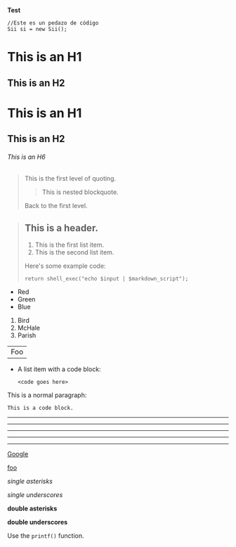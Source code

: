 **Test**

    //Este es un pedazo de código
    Sii si = new Sii();
    

This is an H1
=============

This is an H2
-------------


# This is an H1

## This is an H2

###### This is an H6


> This is the first level of quoting.
>
> > This is nested blockquote.
>
> Back to the first level.

> ## This is a header.
> 
> 1.   This is the first list item.
> 2.   This is the second list item.
> 
> Here's some example code:
> 
>     return shell_exec("echo $input | $markdown_script");

-   Red
-   Green
-   Blue

1.  Bird
2.  McHale
3.  Parish

<table>
    <tr>
        <td>Foo</td>
    </tr>
</table>


*   A list item with a code block:

        <code goes here>
        
<p>This is a normal paragraph:</p>

<pre><code>This is a code block.
</code></pre>



* * *

***

*****

- - -

---------------------------------------

[foo]: http://example.com/  "Optional Title Here"
[google]: http://google.com/        "Google"

[Google][]

[foo][]



*single asterisks*

_single underscores_

**double asterisks**

__double underscores__



Use the `printf()` function.